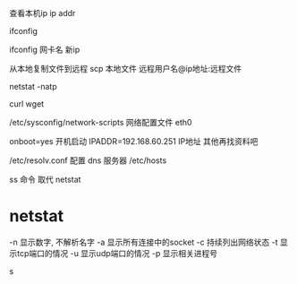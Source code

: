 查看本机ip
ip addr

ifconfig

ifconfig 网卡名 新ip

从本地复制文件到远程
scp 本地文件 远程用户名@ip地址:远程文件

netstat -natp

curl
wget

/etc/sysconfig/network-scripts
网络配置文件
eth0

onboot=yes 开机启动
IPADDR=192.168.60.251 IP地址
其他再找资料吧


/etc/resolv.conf 配置 dns 服务器
/etc/hosts

ss 命令 取代 netstat

# netstat #
-n 显示数字, 不解析名字
-a 显示所有连接中的socket
-c 持续列出网络状态
-t 显示tcp端口的情况
-u 显示udp端口的情况
-p 显示相关进程号

s